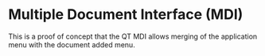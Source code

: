 # Multiple Document Interface (MDI)

This is a proof of concept that the QT MDI allows merging of the application 
menu with the document added menu.



